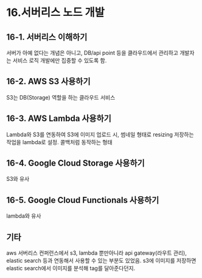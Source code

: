 # 16.서버리스 노드 개발

## 16-1. 서버리스 이해하기

서버가 아예 없다는 개념은 아니고, DB/api point 등을 클라우드에서 관리하고 개발자는 서비스 로직 개발에만 집중할 수 있도록 함.

## 16-2. AWS S3 사용하기

S3는 DB(Storage) 역할을 하는 클라우드 서비스

## 16-3. AWS Lambda 사용하기

Lambda와 S3를 연동하여 S3에 이미지 업로드 시, 썸네일 형태로 resizing 저장하는 작업을 lambda로 설정. 콜백처럼 동작하는 형태

## 16-4. Google Cloud Storage 사용하기

S3와 유사

## 16-5. Google Cloud Functionals 사용하기

lambda와 유사

## 기타

aws 서버리스 컨퍼런스에서 s3, lambda 뿐만아니라 api gateway(라우트 관리), elastic search 등과 연동해서 사용할 수 있는 부분도 있었음.
s3에 이미지를 저장하면 elastic search에서 이미지를 분석해 tag를 달아준다던지.
